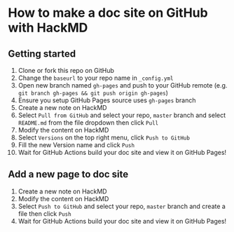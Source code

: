 How to make a doc site on GitHub with HackMD
===

Getting started
---

1. Clone or fork this repo on GitHub
2. Change the `baseurl` to your repo name in `_config.yml`
3. Open new branch named `gh-pages` and push to your GitHub remote (e.g. `git branch gh-pages && git push origin gh-pages`)
4. Ensure you setup GitHub Pages source uses `gh-pages` branch
5. Create a new note on HackMD
6. Select `Pull from GitHub` and select your repo, `master` branch and select `README.md` from the file dropdown then click `Pull`
7. Modify the content on HackMD
8. Select `Versions` on the top right menu, click `Push to GitHub`
9. Fill the new Version name and click `Push`
10. Wait for GitHub Actions build your doc site and view it on GitHub Pages!

Add a new page to doc site
---

1. Create a new note on HackMD
2. Modify the content on HackMD
3. Select `Push to GitHub` and select your repo, `master` branch and create a file then click `Push`
4. Wait for GitHub Actions build your doc site and view it on GitHub Pages!
